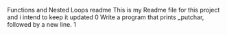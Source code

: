 Functions and Nested Loops readme
This is my Readme file for this project and i intend to keep it updated 0 Write a program that prints _putchar, followed by a new line. 1
